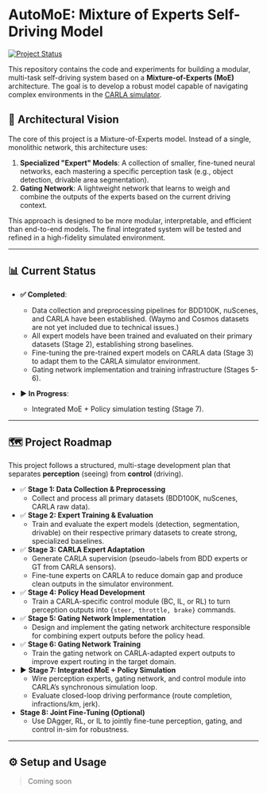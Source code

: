 # AutoMoE: Mixture of Experts Self-Driving Model

[![Project Status](https://img.shields.io/badge/status-in%20development-yellowgreen.svg)](https://github.com/immanuel-peter/self-driving-model)

This repository contains the code and experiments for building a modular, multi-task self-driving system based on a **Mixture-of-Experts (MoE)** architecture. The goal is to develop a robust model capable of navigating complex environments in the [CARLA simulator](https://carla.org/).

## 🤖 Architectural Vision

The core of this project is a Mixture-of-Experts model. Instead of a single, monolithic network, this architecture uses:

1. **Specialized "Expert" Models**: A collection of smaller, fine-tuned neural networks, each mastering a specific perception task (e.g., object detection, drivable area segmentation).
2. **Gating Network**: A lightweight network that learns to weigh and combine the outputs of the experts based on the current driving context.

This approach is designed to be more modular, interpretable, and efficient than end-to-end models. The final integrated system will be tested and refined in a high-fidelity simulated environment.

-----

## 📊 Current Status

* **✅ Completed**: 
  - Data collection and preprocessing pipelines for BDD100K, nuScenes, and CARLA have been established. (Waymo and Cosmos datasets are not yet included due to technical issues.)
  - All expert models have been trained and evaluated on their primary datasets (Stage 2), establishing strong baselines.
  - Fine-tuning the pre-trained expert models on CARLA data (Stage 3) to adapt them to the CARLA simulator environment.
  - Gating network implementation and training infrastructure (Stages 5-6).

* **▶️ In Progress**: 
  - Integrated MoE + Policy simulation testing (Stage 7).

-----

## 🗺️ Project Roadmap

This project follows a structured, multi-stage development plan that separates **perception** (seeing) from **control** (driving).

- ✅ **Stage 1: Data Collection & Preprocessing**
  - Collect and process all primary datasets (BDD100K, nuScenes, CARLA raw data).
- ✅ **Stage 2: Expert Training & Evaluation**
  - Train and evaluate the expert models (detection, segmentation, drivable) on their respective primary datasets to create strong, specialized baselines.
- ✅ **Stage 3: CARLA Expert Adaptation**
  - Generate CARLA supervision (pseudo-labels from BDD experts or GT from CARLA sensors).
  - Fine-tune experts on CARLA to reduce domain gap and produce clean outputs in the simulator environment.
- ✅ **Stage 4: Policy Head Development**
  - Train a CARLA-specific control module (BC, IL, or RL) to turn perception outputs into `{steer, throttle, brake}` commands.
- ✅ **Stage 5: Gating Network Implementation**
  - Design and implement the gating network architecture responsible for combining expert outputs before the policy head.
- ✅ **Stage 6: Gating Network Training**
  - Train the gating network on CARLA-adapted expert outputs to improve expert routing in the target domain.
- ▶️ **Stage 7: Integrated MoE + Policy Simulation**
  - Wire perception experts, gating network, and control module into CARLA’s synchronous simulation loop.
  - Evaluate closed-loop driving performance (route completion, infractions/km, jerk).
- **Stage 8: Joint Fine-Tuning (Optional)**
  - Use DAgger, RL, or IL to jointly fine-tune perception, gating, and control in-sim for robustness.


-----

## ⚙️ Setup and Usage

> Coming soon